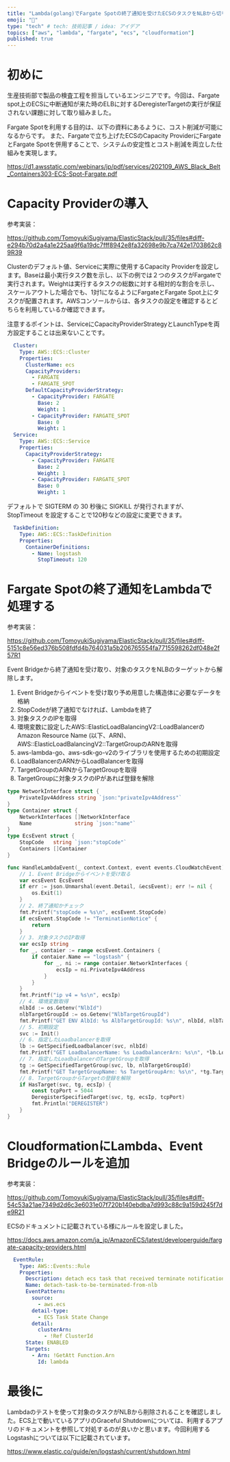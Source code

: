 ```yaml
---
title: "Lambda(golang)でFargate Spotの終了通知を受けたECSのタスクをNLBから切り離す"
emoji: "🐳"
type: "tech" # tech: 技術記事 / idea: アイデア
topics: ["aws", "lambda", "fargate", "ecs", "cloudformation"]
published: true
---
```

# 初めに
生産技術部で製品の検査工程を担当しているエンジニアです。今回は、Fargate spot上のECSに中断通知が来た時のELBに対するDeregisterTargetの実行が保証されない課題に対して取り組みました。

Fargate Spotを利用する目的は、以下の資料にあるように、コスト削減が可能になるからです。
また、Fargateで立ち上げたECSのCapacity ProviderにFargateとFargate Spotを併用することで、システムの安定性とコスト削減を両立した仕組みを実現します。

https://d1.awsstatic.com/webinars/jp/pdf/services/202109_AWS_Black_Belt_Containers303-ECS-Spot-Fargate.pdf

# Capacity Providerの導入
参考実装：

https://github.com/TomoyukiSugiyama/ElasticStack/pull/35/files#diff-e294b70d2a4a1e225aa9f6a19dc7fff8942e8fa32698e9b7ca742e1703862c89R39

Clusterのデフォルト値、Serviceに実際に使用するCapacity Providerを設定します。Baseは最小実行タスク数を示し、以下の例では２つのタスクがFargateで実行されます。Weightは実行するタスクの総数に対する相対的な割合を示し、スケールアウトした場合でも、1対1になるようにFargateとFargate Spot上にタスクが配置されます。AWSコンソールからは、各タスクの設定を確認するとどちらを利用しているか確認できます。

注意するポイントは、ServiceにCapacityProviderStrategyとLaunchTypeを両方設定することは出来ないことです。

```yaml
  Cluster:
    Type: AWS::ECS::Cluster
    Properties:
      ClusterName: ecs
      CapacityProviders:
        - FARGATE
        - FARGATE_SPOT
      DefaultCapacityProviderStrategy:
        - CapacityProvider: FARGATE
          Base: 2
          Weight: 1
        - CapacityProvider: FARGATE_SPOT
          Base: 0
          Weight: 1
  Service:
    Type: AWS::ECS::Service
    Properties:
      CapacityProviderStrategy:
        - CapacityProvider: FARGATE
          Base: 2
          Weight: 1
        - CapacityProvider: FARGATE_SPOT
          Base: 0
          Weight: 1
```

デフォルトで SIGTERM の 30 秒後に SIGKILL が発⾏されますが、 StopTimeout を設定することで120秒などの設定に変更できます。

```yaml
  TaskDefinition:
    Type: AWS::ECS::TaskDefinition
    Properties:
      ContainerDefinitions:
        - Name: logstash
          StopTimeout: 120
```

# Fargate Spotの終了通知をLambdaで処理する
参考実装：

https://github.com/TomoyukiSugiyama/ElasticStack/pull/35/files#diff-5151c8e56ed376b508fdfd4b764031a5b206765554fa7715598262df048e2f57R1

Event Bridgeから終了通知を受け取り、対象のタスクをNLBのターゲットから解除します。

1. Event Bridgeからイベントを受け取り予め用意した構造体に必要なデータを格納
2. StopCodeが終了通知でなければ、Lambdaを終了
3. 対象タスクのIPを取得
4. 環境変数に設定したAWS::ElasticLoadBalancingV2::LoadBalancerのAmazon Resource Name (以下、ARN)、AWS::ElasticLoadBalancingV2::TargetGroupのARNを取得
5. aws-lambda-go、aws-sdk-go-v2のライブラリを使用するための初期設定
6. LoadBalancerのARNからLoadBalancerを取得
7. TargetGroupのARNからTargetGroupを取得
8. TargetGroupに対象タスクのIPがあれば登録を解除

```go
type NetworkInterface struct {
	PrivateIpv4Address string `json:"privateIpv4Address"`
}
type Container struct {
	NetworkInterfaces []NetworkInterface
	Name              string `json:"name"`
}
type EcsEvent struct {
	StopCode   string `json:"stopCode"`
	Containers []Container
}

func HandleLambdaEvent(_ context.Context, event events.CloudWatchEvent) {
	// 1. Event Bridgeからイベントを受け取る
	var ecsEvent EcsEvent
	if err := json.Unmarshal(event.Detail, &ecsEvent); err != nil {
		os.Exit(1)
	}
	// 2. 終了通知かチェック
	fmt.Printf("stopCode = %s\n", ecsEvent.StopCode)
	if ecsEvent.StopCode != "TerminationNotice" {
		return
	}
	// 3. 対象タスクのIP取得
	var ecsIp string
	for _, contaier := range ecsEvent.Containers {
		if contaier.Name == "logstash" {
			for _, ni := range contaier.NetworkInterfaces {
				ecsIp = ni.PrivateIpv4Address
			}
		}
	}
	fmt.Printf("ip v4 = %s\n", ecsIp)
	// 4. 環境変数取得
	nlbId := os.Getenv("NlbId")
	nlbTargetGroupId := os.Getenv("NlbTargetGroupId")
	fmt.Printf("GET ENV AlbId: %s AlbTargetGroupId: %s\n", nlbId, nlbTargetGroupId)
	// 5. 初期設定
	svc := Init()
	// 6. 指定したLoadbalancerを取得
	lb := GetSpecifiedLoadbalancer(svc, nlbId)
	fmt.Printf("GET LoadbalancerName: %s LoadbalancerArn: %s\n", *lb.LoadBalancerName, *lb.LoadBalancerArn)
	// 7. 指定したLoadbalancerのTargetGroupを取得
	tg := GetSpecifiedTargetGroup(svc, lb, nlbTargetGroupId)
	fmt.Printf("GET TargetGroupName: %s TargetGroupArn: %s\n", *tg.TargetGroupName, *tg.TargetGroupArn)
	// 8. TargetGroupからTargetの登録を解除
	if HasTarget(svc, tg, ecsIp) {
		const tcpPort = 5044
		DeregisterSpecifiedTarget(svc, tg, ecsIp, tcpPort)
		fmt.Println("DEREGISTER")
	}
}
```

# CloudformationにLambda、Event Bridgeのルールを追加
参考実装：

https://github.com/TomoyukiSugiyama/ElasticStack/pull/35/files#diff-54c53a21ae7349d2d6c3e6031e07f720b140ebdba7d993c88c9a159d245f7de9R21


ECSのドキュメントに記載されている様にルールを設定しました。

https://docs.aws.amazon.com/ja_jp/AmazonECS/latest/developerguide/fargate-capacity-providers.html

```yaml
  EventRule:
    Type: AWS::Events::Rule
    Properties:
      Description: detach ecs task that received terminate notification from nlb
      Name: detach-task-to-be-terminated-from-nlb
      EventPattern:
        source:
          - aws.ecs
        detail-type:
          - ECS Task State Change
        detail:
          clusterArn:
            - !Ref ClusterId
      State: ENABLED
      Targets:
        - Arn: !GetAtt Function.Arn
          Id: lambda
```

# 最後に
Lambdaのテストを使って対象のタスクがNLBから削除されることを確認しました。ECS上で動いているアプリのGraceful Shutdownについては、利用するアプリのドキュメントを参照して対処するのが良いかと思います。今回利用するLogstashについては以下に記載されています。

https://www.elastic.co/guide/en/logstash/current/shutdown.html